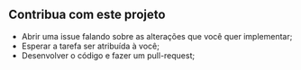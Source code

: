  ## Contribua com este projeto
- Abrir uma issue falando sobre as alterações que você quer implementar;
- Esperar a tarefa ser atribuída à você;
- Desenvolver o código e fazer um pull-request;